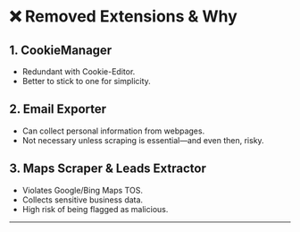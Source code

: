 # ❌ Removed Extensions & Why

## 1. CookieManager
- Redundant with Cookie-Editor.
- Better to stick to one for simplicity.

## 2. Email Exporter
- Can collect personal information from webpages.
- Not necessary unless scraping is essential—and even then, risky.

## 3. Maps Scraper & Leads Extractor
- Violates Google/Bing Maps TOS.
- Collects sensitive business data.
- High risk of being flagged as malicious.

---
